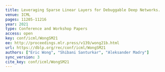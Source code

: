 ```yaml
---
title: Leveraging Sparse Linear Layers for Debuggable Deep Networks.
venue: ICML
pages: 11205-11216
year: 2021
type: Conference and Workshop Papers
access: open
key: conf/icml/WongSM21
ee: http://proceedings.mlr.press/v139/wong21b.html
url: https://dblp.org/rec/conf/icml/WongSM21
authors: ["Eric Wong", "Shibani Santurkar", "Aleksander Madry"]
sync_version: 3
cite_key: conf/icml/WongSM21
---
```

